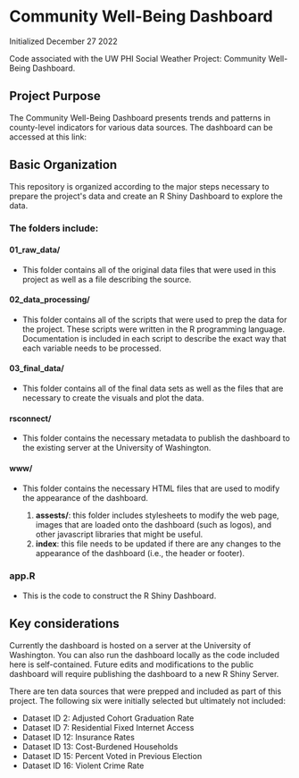 

Community Well-Being Dashboard
======
Initialized December 27 2022

Code associated with the UW PHI Social Weather Project: Community Well-Being Dashboard. 


## Project Purpose
The Community Well-Being Dashboard presents trends and patterns in county-level indicators for various data sources. The dashboard can be accessed at this link:

## Basic Organization

This repository is organized according to the major steps necessary to prepare the project's data and create an R Shiny Dashboard to explore the data. 


### The folders include:

#### 01_raw_data/

  * This folder contains all of the original data files that were used in this project as well as a file describing the source. 

#### 02_data_processing/

  * This folder contains all of the scripts that were used to prep the data for the project. These scripts were written in the R programming language. Documentation is included in each script to describe the exact way that each variable needs to be processed. 

#### 03_final_data/

  * This folder contains all of the final data sets as well as the files that are necessary to create the visuals and plot the data.

#### rsconnect/

  * This folder contains the necessary metadata to publish the dashboard to the existing server at the University of Washington.

#### www/

  * This folder contains the necessary HTML files that are used to modify the appearance of the dashboard.

     1. **assests/**: this folder includes stylesheets to modify the web page, images that are loaded onto the dashboard (such as logos), and other javascript libraries that might be useful.
     2. **index**: this file needs to be updated if there are any changes to the appearance of the dashboard (i.e., the header or footer).
     
### app.R

 * This is the code to construct the R Shiny Dashboard.

 ## Key considerations
 
Currently the dashboard is hosted on a server at the University of Washington. You can also run the dashboard locally as the code included here is self-contained. 
Future edits and modifications to the public dashboard will require publishing the dashboard to a new R Shiny Server. 

There are ten data sources that were prepped and included as part of this project. The following six were initially selected but ultimately not included: 
* Dataset ID 2: Adjusted Cohort Graduation Rate
* Dataset ID 7: Residential Fixed Internet Access
* Dataset ID 12: Insurance Rates
* Dataset ID 13: Cost-Burdened Households
* Dataset ID 15: Percent Voted in Previous Election
* Dataset ID 16: Violent Crime Rate


